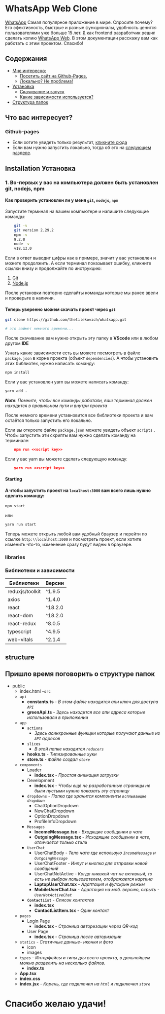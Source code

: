 

# WhatsApp Web Clone



[WhatsApp](https://whatsapp.com/) Самая популярное приложение в мире. Спросите почему? Eго эфективность, быстрыe и разные функционалы, удобность ценится пользователями уже больше 15 лет. [Я](https://thetilekovich.github.io/thetilekovich) как frontend разработчик решил сделать копию [WhatsApp Web](https://web.whatsapp.com). В этом документации расскажу вам как работать с этим проектом. Спасибо!


## Содержания 

- [Мне интересно:](#Github-pages)
    - [Посетить сайт на Github-Pages.](#github-pages)
    - [Локально? Не проблема!](#установка)
- [Установка](#installation)
    - [Скачивание и запуск](#starting)
    - [Какие зависимости используется?](#libraries)
- [Структура папок](#structure)


## Что вас интересует?

### Github-pages
- Если хотите увидеть только результат, [кликните сюда](https://thetilekovich.github.io/whatsapp)
- Если вам нужно запустить локально, тогда об это на [следующем разделе](#Установка).

## Installation Установка

### 1. Во-первых у вас на компьютера должен быть установлен git, nodejs, npm
#### Как проверить установлен ли у меня `git`, `nodejs`, `npm`
Запустите терминал на вашем компьютере и напишите следующие команды:

```bash
    git -v
    git version 2.29.2
    npm -v
    9.2.0
    node -v
    v18.13.0
```
Если в ответ выводит цифры как в примере, значит у вас установлен и можете продолжить. А если терминал показывает ошибку, кликните ссылки внизу и продолжайте по инструкцию:
1. [Git](https://git-scm.com/downloads)
2. [Node.js](https://nodejs.org/en/download)

После установки повторно сделайты команды которые мы ранее ввели и проверьте в наличии.

#### Теперь уверенно можем скачать проект через `git`

```bash
git clone https://github.com/thetilekovich/whatsapp.git

# это займет немного времени...
```
После скачивание вам нужно открыть эту папку в **VScode** или в любом другом **IDE**

Узнать какие  зависимости есть вы можете посмотреть в файле `package.json` в корне проекта (объект `dependencies`). А чтобы установить этих библиотек, нужно написать команду:

```bash
npm install
```
Если у вас установлен yarn вы можете написать команду:

```bash
yarn add .
```

***Note***: _Помните, чтобы все команды работали, ваш терминал должен находится в правильном пути и внутри проекта_

После немного времени уставновится все библиотеки проекта и вам остаётся только запустить его локально. 

Если вы откроете файле `package.json` можете увидеть объект `scripts` .
Чтобы запустить эти скрипты вам нужно сделать команду на терминале:



```json
    npm run <<script key>>
```

Если у вас yarn вы можете сделать следующую команду:
```json
    yarn run <<script key>>
```

#### Starting
#### А чтобы запустить проект на `localhost:3000` вам всего лишь нужно сделать команду:
```bash
npm start 
```
или 

```bash
yarn run start 
```

Теперь можете открыть любой вам удобный браузер и перейти по ссылке `http:\\localhost:3000` и посмотреть проект, если хотите изменить что-то, изменение сразу будут видны в браузере.

### libraries 
### Библиотеки и зависимости

| Библиотеки      | Версии  |
| -------------   | --------|
| reduxjs/toolkit | ^1.9.5  |
| axios           | ^1.4.0  |
| react           | ^18.2.0 |
| react-dom       | ^18.2.0 |
| react-redux     | ^8.0.5  |
| typescript      | ^4.9.5  |
| web-vitals      | ^2.1.4  |

## structure 
## Пришло время поговорить о структуре папок

- public
    - index.html
-`src`
    - `api`
        - **constants.ts** - _В этом файле находится апи ключ для доступа `API`_
        - **greenApi.ts** - _Здесь находится все апи адреса которые использовали в приложении_
    - `app`
        - `actions`
            - _Здесь асинхронные функции которые получают данные из `API` адресов_
        - `slices`
            - _В этой папке находится `reducers`_
        - **hooks.ts** - _Типизированные хуки_
        - **store.ts** - _Файле создал `store`_
    - `components`
        - Loader
            - **index.tsx** - _Простая анимация загрузки_
        - Development
            - **index.tsx** - _Чтобы ещё не разработанные страницы не были пустыми нужно показать эту страницу_
        - `dropdowns` - _Папка где хранится компоненты `всплывающие dropdown`_
            - ChatOptionDropdown
            - NewChatDropdown
            - OptionDropdown
            - ProfileInfoDropdown
        - `Messages`
            - **IncomeMessage.tsx** - _Входящие сообщении в чате_
            - **OutgoingMessage.tsx** - _Исходящие сообщении в чате, отличается только стили_
        - `UserChat`
            - UserChatBody - _Тело чата где использую `IncomeMessage` и `OutgoingMessage`_
            - UserChatFooter - _Инпут и кнопка для отправки новой сообщений_
            - UserChatNotActive - _Когда никакой чат не активный, то есть не выбран пользователем, отображается картина_
            - **LaptopUserChat.tsx** - _Адаптация и фулскрин режим_
            - **MobileUserChat.tsx** - _Адаптация на моб. версию, скрыть - `UserNotActiveChat`_
        - **`ContactList`** - _Список контактов_
            - **index.tsx**
            - **ContactListItem.tsx** - _Один контакт_
    - `pages`
        - Login Page 
            - **index.tsx** - _Страница авторизации через QR-код_
        - User Page
            - **index.tsx** - _Страница после авторизации_
    - `statics` - _Статичные данные- иконки и фото_
        - icon
        - images
    - `types` - _Интерфейсы и типы для всего проекта, в дальнейшем можно разделить на несколько файлов._
        - **index.ts**
    - **App.tsx**
    - **index.css**
    - **index.jsx** - _Корень, где подключил на `html` и подключил `store`_

# Спасибо желаю удачи!
